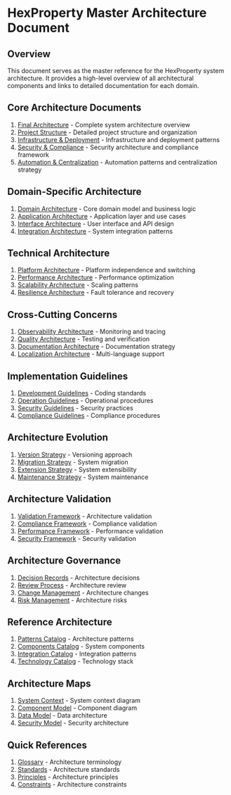 # HexProperty Master Architecture Document

## Overview
This document serves as the master reference for the HexProperty system architecture. It provides a high-level overview of all architectural components and links to detailed documentation for each domain.

## Core Architecture Documents
1. [Final Architecture](./FINAL-ARCHITECTURE.md) - Complete system architecture overview
2. [Project Structure](./PSD.md) - Detailed project structure and organization
3. [Infrastructure & Deployment](./INFRASTRUCTURE-DEPLOYMENT.md) - Infrastructure and deployment patterns
4. [Security & Compliance](./SECURITY-COMPLIANCE.md) - Security architecture and compliance framework
5. [Automation & Centralization](./AUTOMATION-CENTRALIZATION.md) - Automation patterns and centralization strategy

## Domain-Specific Architecture
1. [Domain Architecture](./domain/DOMAIN-ARCHITECTURE.md) - Core domain model and business logic
2. [Application Architecture](./application/APPLICATION-ARCHITECTURE.md) - Application layer and use cases
3. [Interface Architecture](./interface/INTERFACE-ARCHITECTURE.md) - User interface and API design
4. [Integration Architecture](./integration/INTEGRATION-ARCHITECTURE.md) - System integration patterns

## Technical Architecture
1. [Platform Architecture](./platform/PLATFORM-ARCHITECTURE.md) - Platform independence and switching
2. [Performance Architecture](./performance/PERFORMANCE-ARCHITECTURE.md) - Performance optimization
3. [Scalability Architecture](./scalability/SCALABILITY-ARCHITECTURE.md) - Scaling patterns
4. [Resilience Architecture](./resilience/RESILIENCE-ARCHITECTURE.md) - Fault tolerance and recovery

## Cross-Cutting Concerns
1. [Observability Architecture](./observability/OBSERVABILITY-ARCHITECTURE.md) - Monitoring and tracing
2. [Quality Architecture](./quality/QUALITY-ARCHITECTURE.md) - Testing and verification
3. [Documentation Architecture](./documentation/DOCUMENTATION-ARCHITECTURE.md) - Documentation strategy
4. [Localization Architecture](./localization/LOCALIZATION-ARCHITECTURE.md) - Multi-language support

## Implementation Guidelines
1. [Development Guidelines](./guidelines/DEVELOPMENT-GUIDELINES.md) - Coding standards
2. [Operation Guidelines](./guidelines/OPERATION-GUIDELINES.md) - Operational procedures
3. [Security Guidelines](./guidelines/SECURITY-GUIDELINES.md) - Security practices
4. [Compliance Guidelines](./guidelines/COMPLIANCE-GUIDELINES.md) - Compliance procedures

## Architecture Evolution
1. [Version Strategy](./evolution/VERSION-STRATEGY.md) - Versioning approach
2. [Migration Strategy](./evolution/MIGRATION-STRATEGY.md) - System migration
3. [Extension Strategy](./evolution/EXTENSION-STRATEGY.md) - System extensibility
4. [Maintenance Strategy](./evolution/MAINTENANCE-STRATEGY.md) - System maintenance

## Architecture Validation
1. [Validation Framework](./validation/VALIDATION-FRAMEWORK.md) - Architecture validation
2. [Compliance Framework](./validation/COMPLIANCE-FRAMEWORK.md) - Compliance validation
3. [Performance Framework](./validation/PERFORMANCE-FRAMEWORK.md) - Performance validation
4. [Security Framework](./validation/SECURITY-FRAMEWORK.md) - Security validation

## Architecture Governance
1. [Decision Records](./governance/DECISION-RECORDS.md) - Architecture decisions
2. [Review Process](./governance/REVIEW-PROCESS.md) - Architecture review
3. [Change Management](./governance/CHANGE-MANAGEMENT.md) - Architecture changes
4. [Risk Management](./governance/RISK-MANAGEMENT.md) - Architecture risks

## Reference Architecture
1. [Patterns Catalog](./reference/PATTERNS-CATALOG.md) - Architecture patterns
2. [Components Catalog](./reference/COMPONENTS-CATALOG.md) - System components
3. [Integration Catalog](./reference/INTEGRATION-CATALOG.md) - Integration patterns
4. [Technology Catalog](./reference/TECHNOLOGY-CATALOG.md) - Technology stack

## Architecture Maps
1. [System Context](./maps/SYSTEM-CONTEXT.md) - System context diagram
2. [Component Model](./maps/COMPONENT-MODEL.md) - Component diagram
3. [Data Model](./maps/DATA-MODEL.md) - Data architecture
4. [Security Model](./maps/SECURITY-MODEL.md) - Security architecture

## Quick References
1. [Glossary](./reference/GLOSSARY.md) - Architecture terminology
2. [Standards](./reference/STANDARDS.md) - Architecture standards
3. [Principles](./reference/PRINCIPLES.md) - Architecture principles
4. [Constraints](./reference/CONSTRAINTS.md) - Architecture constraints

